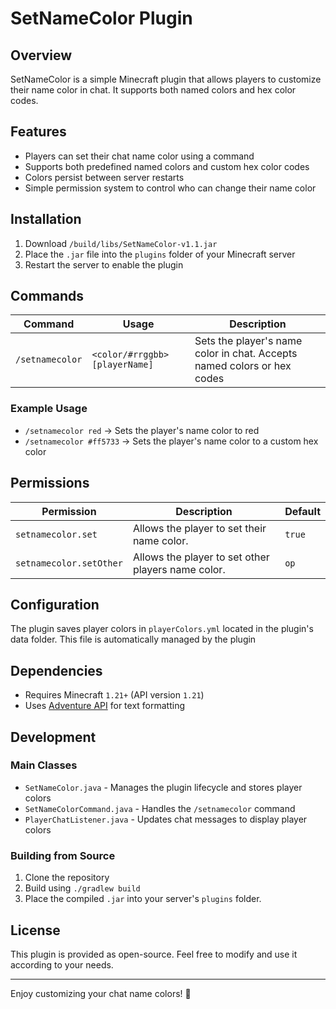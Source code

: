 # SetNameColor Plugin

## Overview

SetNameColor is a simple Minecraft plugin that allows players to customize their name color in chat. It supports both named colors and hex color codes.

## Features

- Players can set their chat name color using a command
- Supports both predefined named colors and custom hex color codes
- Colors persist between server restarts
- Simple permission system to control who can change their name color

## Installation

1. Download `/build/libs/SetNameColor-v1.1.jar`
2. Place the `.jar` file into the `plugins` folder of your Minecraft server
3. Restart the server to enable the plugin

## Commands

| Command         | Usage                          | Description                                                             |
|-----------------|--------------------------------|-------------------------------------------------------------------------|
| `/setnamecolor` | `<color/#rrggbb> [playerName]` | Sets the player's name color in chat. Accepts named colors or hex codes |

### Example Usage

- `/setnamecolor red` → Sets the player's name color to red
- `/setnamecolor #ff5733` → Sets the player's name color to a custom hex color

## Permissions

| Permission              | Description                                        | Default |
|-------------------------|----------------------------------------------------|---------|
| `setnamecolor.set`      | Allows the player to set their name color.         | `true`  |
| `setnamecolor.setOther` | Allows the player to set other players name color. | `op`    |

## Configuration

The plugin saves player colors in `playerColors.yml` located in the plugin's data folder. This file is automatically managed by the plugin

## Dependencies

- Requires Minecraft `1.21+` (API version `1.21`)
- Uses [Adventure API](https://docs.adventure.kyori.net) for text formatting

## Development

### Main Classes

- `SetNameColor.java` - Manages the plugin lifecycle and stores player colors
- `SetNameColorCommand.java` - Handles the `/setnamecolor` command
- `PlayerChatListener.java` - Updates chat messages to display player colors

### Building from Source

1. Clone the repository
2. Build using `./gradlew build`
3. Place the compiled `.jar` into your server's `plugins` folder.

## License

This plugin is provided as open-source. Feel free to modify and use it according to your needs.

---

Enjoy customizing your chat name colors! 🎨

